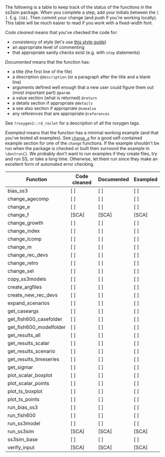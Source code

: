 The following is a table to keep track of the status of the functions in the
ss3sim package. When you complete a step, add your initials between the `[ ]`.
E.g. `[SA]`. Then commit your change (and push if you're working locally). This
table will be much easier to read if you work with a fixed-width font.

*Code cleaned* means that you've checked the code for:

- consistency of style (let's use [this style guide](http://adv-r.had.co.nz/Style.html))
- an appropriate level of commenting
- that appropriate sanity checks exist (e.g. with `stop` statements)

*Documented* means that the function has:

- a title (the first line of the file)
- a description `@description` (or a paragraph after the title and a blank
  line)
- arguments defined well enough that a new user could figure them out (most
  important part) `@param`
- a value section (what is returned) `@return`
- a details section if appropriate `@details`
- a see also section if appropriate `@seealso`
- any references that are appropriate `@references`

See `?roxygen2::rd_roclet` for a description of all the roxygen tags.

*Exampled* means that the function has a minimal working example (and that
you've tested all examples). See
[`change_e`](https://github.com/seananderson/ss3sim/blob/master/R/change_e.r)
for a good self-contained example section for one of the `change` functions.
If the example shouldn't be run when the package is checked or built then
surround the example in `\dontrun{}`. We probably don't want to run examples
if they create files, try and run SS, or take a long time. Otherwise, let
them run since they make an excellent form of automated error checking.


Function                | Code cleaned  | Documented    | Exampled
----------------------- | ------------- | ------------  | -----------
bias_ss3                |  [   ]          |  [   ]          |  [   ]
change_agecomp          |  [   ]          |  [   ]          |  [   ]
change_e                |  [   ]          |  [   ]          |  [   ]
change_f                |  [SCA]          |  [SCA]          |  [SCA]
change_growth           |  [   ]          |  [   ]          |  [   ]
change_index            |  [   ]          |  [   ]          |  [   ]
change_lcomp            |  [   ]          |  [   ]          |  [   ]
change_m                |  [   ]          |  [   ]          |  [   ]
change_rec_devs         |  [   ]          |  [   ]          |  [   ]
change_retro            |  [   ]          |  [   ]          |  [   ]
change_sel              |  [   ]          |  [   ]          |  [   ]
copy_ss3models          |  [   ]          |  [   ]          |  [   ]
create_argfiles         |  [   ]          |  [   ]          |  [   ]
create_new_rec_devs     |  [   ]          |  [   ]          |  [   ]
expand_scenarios        |  [   ]          |  [   ]          |  [   ]
get_caseargs            |  [   ]          |  [   ]          |  [   ]
get_fish600_casefolder  |  [   ]          |  [   ]          |  [   ]
get_fish600_modelfolder |  [   ]          |  [   ]          |  [   ]
get_results_all         |  [   ]          |  [   ]          |  [   ]
get_results_scalar      |  [   ]          |  [   ]          |  [   ]
get_results_scenario    |  [   ]          |  [   ]          |  [   ]
get_results_timeseries  |  [   ]          |  [   ]          |  [   ]
get_sigmar              |  [   ]          |  [   ]          |  [   ]
plot_scalar_boxplot     |  [   ]          |  [   ]          |  [   ]
plot_scalar_points      |  [   ]          |  [   ]          |  [   ]
plot_ts_boxplot         |  [   ]          |  [   ]          |  [   ]
plot_ts_points          |  [   ]          |  [   ]          |  [   ]
run_bias_ss3            |  [   ]          |  [   ]          |  [   ]
run_fish600             |  [   ]          |  [   ]          |  [   ]
run_ss3model            |  [   ]          |  [   ]          |  [   ]
run_ss3sim              |  [SCA]          |  [SCA]          |  [SCA]
ss3sim_base             |  [   ]          |  [   ]          |  [   ]
verify_input            |  [SCA]          |  [SCA]          |  [SCA]
